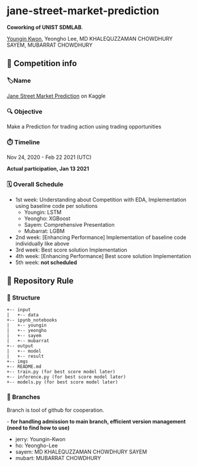 # jane-street-market-prediction

**Coworking of UNIST SDMLAB**.

<a href="https://github.com/JerryKwon">Youngin Kwon</a>, Yeongho Lee, MD KHALEQUZZAMAN CHOWDHURY SAYEM, MUBARRAT CHOWDHURY 



##  :triangular_flag_on_post: Competition info

### :label: ​Name

<a href="https://www.kaggle.com/c/jane-street-market-prediction">Jane Street Market Prediction</a> on Kaggle

### :mag: Objective

Make a Prediction for trading action using trading opportunities

### :stopwatch: Timeline

Nov 24, 2020 - Feb 22 2021 (UTC)

**Actual participation, Jan 13 2021**

### :spiral_calendar: ​Overall Schedule

* 1st week: Understanding about Competition with EDA, Implementation using baseline code per solutions
  * Youngin: LSTM 
  * Yeongho: XGBoost
  * Sayem: Comprehensive Presentation
  * Mubarrat: LGBM
* 2nd week: [Enhancing Performance] Implementation of baseline code individually like above
* 3rd week: Best score solution Implementation
* 4th week: [Enhancing Performance] Best score solution Implementation
* 5th week: **not scheduled**

## :loudspeaker: ​Repository Rule 

### :construction_worker: Structure

```
+-- input
|   +-- data
+-- ipynb_notebooks
|   +-- youngin
|   +-- yeongho
|   +-- sayem
|   +-- mubarrat
+-- output
|   +-- model
|   +-- result
+-- imgs
+-- README.md
+-- train.py (for best score model later)
+-- inference.py (for best score model later)
+-- models.py (for best score model later)
```

### :palm_tree: ​Branches 

Branch is tool of github for cooperation.

\- **for handling admission to main branch, efficient version management (need to find how to use)**

*  jerry: Youngin-Kwon
* ho: Yeongho-Lee
* sayem: MD KHALEQUZZAMAN CHOWDHURY SAYEM
* mubart: MUBARRAT CHOWDHURY 